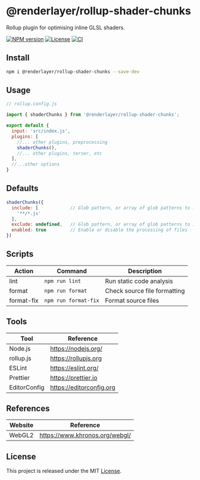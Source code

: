 # @renderlayer/rollup-shader-chunks

Rollup plugin for optimising inline GLSL shaders.

[![NPM version][npm-badge]][npm-url]
[![License][license-badge]][license-url]
[![CI][ci-badge]][ci-url]

## Install

```sh
npm i @renderlayer/rollup-shader-chunks --save-dev
```

## Usage

```js
// rollup.config.js

import { shaderChunks } from '@renderlayer/rollup-shader-chunks';

export default {
  input: 'src/index.js',
  plugins: [
    //... other plugins, preprocessing
    shaderChunks(),
    //... other plugins, terser, etc
  ],
  //...other options
}
```

## Defaults

```js
shaderChunks({
  include: [            // Glob pattern, or array of glob patterns to include
    '**/*.js'
  ],
  exclude: undefined,   // Glob pattern, or array of glob patterns to ignore
  enabled: true         // Enable or disable the processing of files
})
```

## Scripts

| Action        | Command                 | Description                        |
| ------------- | ----------------------- | ---------------------------------- |
| lint          | `npm run lint`          | Run static code analysis           |
| format        | `npm run format`        | Check source file formatting       |
| format-fix    | `npm run format-fix`    | Format source files                |

## Tools

| Tool         | Reference                 |
| ------------ | ------------------------- |
| Node.js      | https://nodejs.org/       |
| rollup.js    | https://rollupjs.org      |
| ESLint       | https://eslint.org/       |
| Prettier     | https://prettier.io       |
| EditorConfig | https://editorconfig.org  |

## References

| Website | Reference                          |
| ------- | ---------------------------------- |
| WebGL2  | https://www.khronos.org/webgl/     |

## License

This project is released under the MIT [License](LICENSE).

[ci-badge]: https://github.com/renderlayer/rollup-shader-chunks/actions/workflows/ci.yml/badge.svg
[ci-url]: https://github.com/renderlayer/rollup-shader-chunks/actions
[npm-badge]: https://img.shields.io/npm/v/@renderlayer/rollup-shader-chunks
[npm-url]: https://www.npmjs.com/package/@renderlayer/rollup-shader-chunks
[license-badge]: https://img.shields.io/npm/l/@renderlayer/rollup-shader-chunks.svg
[license-url]: LICENSE
